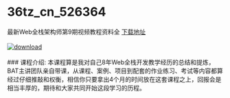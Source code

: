 # 36tz_cn_526364
最新Web全栈架构师第9期视频教程资料全
[下载地址](http://www.36tz.cn/article/526364 "下载地址")
<br/></br>[![download](http://36tz.cn/muke_img/2019_08_1-53-300x225.png "下载地址")](http://www.36tz.cn/article/526364 "下载地址")
<br/></br>### 课程介绍:
本课程算是我对自己8年Web全栈开发教学经历的总结和提炼，BAT主讲团队亲自带课，从课程、案例、项目到配套的作业练习、考试等内容都算经过仔细推敲和权衡，相信你只要拿出4个月的时间放在这套课程之上，回报会是相当丰厚的，期待和大家共同开始这段学习的历程。

 

 
